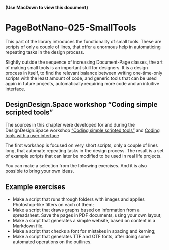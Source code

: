 **(Use MacDown to view this document)**

# PageBotNano-025-SmallTools

This part of the library introduces the functionality of small tools. These are scripts of only a couple of lines, that offer a enormous help in automaticing repeating tasks in the design process.

Slightly outside the sequence of increasing Document-Page classes, the art of making small tools is an important skill for designers. It is a design process in itself, to find the relevant balance between writing one-time-only scripts with the least amount of code, and generic tools that can be used again in future projects, automatically requiring more code and an intuitive interface.

## DesignDesign.Space workshop “Coding simple scripted tools”

The sources in this chapter were developed for and during the DesignDesign.Space workshop [“Coding simple scripted tools”](https://designdesign.space/#coding-simple-scripted-tools) and [Coding tools with a user interface](https://designdesign.space/#coding-in-python2)

The first workshop is focused on very short scripts, only a couple of lines long, that automate repeating tasks in the design process. The result is a set of example scripts that can later be modified to be used in real life projects.

You can make a selection from the following exercises. And it is also possible to bring your own ideas.

## Example exercises

* Make a script that runs through folders with images and applies Photoshop-like filters on each of them;
* Make a script that draws graphs based on information from a spreadsheet. Save the pages in PDF documents, using your own layout;
* Make a script that generates a simple website, based on content in a Markdown file.
* Make a script that checks a font for mistakes in spacing and kerning;
* Make a script that generates TTF and OTF fonts, after doing some automated operations on the outlines.

